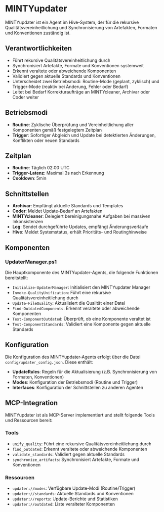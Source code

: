 # MINTYupdater

MINTYupdater ist ein Agent im Hive-System, der für die rekursive Qualitätsvereinheitlichung und Synchronisierung von Artefakten, Formaten und Konventionen zuständig ist.

## Verantwortlichkeiten

- Führt rekursive Qualitätsvereinheitlichung durch
- Synchronisiert Artefakte, Formate und Konventionen systemweit
- Erkennt veraltete oder abweichende Komponenten
- Validiert gegen aktuelle Standards und Konventionen
- Unterscheidet zwei Betriebsmodi: Routine-Mode (geplant, zyklisch) und Trigger-Mode (reaktiv bei Änderung, Fehler oder Bedarf)
- Leitet bei Bedarf Korrekturaufträge an MINTYcleaner, Archivar oder Coder weiter

## Betriebsmodi

- **Routine**: Zyklische Überprüfung und Vereinheitlichung aller Komponenten gemäß festgelegtem Zeitplan
- **Trigger**: Sofortiger Abgleich und Update bei detektierten Änderungen, Konflikten oder neuen Standards

## Zeitplan

- **Routine**: Täglich 02:00 UTC
- **Trigger-Latenz**: Maximal 3s nach Erkennung
- **Cooldown**: 5min

## Schnittstellen

- **Archivar**: Empfängt aktuelle Standards und Templates
- **Coder**: Meldet Update-Bedarf an Artefakten
- **MINTYcleaner**: Delegiert bereinigungsnahe Aufgaben bei massiven Inkonsistenzen
- **Log**: Sendet durchgeführte Updates, empfängt Änderungsverläufe
- **Hive**: Meldet Systemstatus, erhält Prioritäts- und Routinghinweise

## Komponenten

### UpdaterManager.ps1

Die Hauptkomponente des MINTYupdater-Agents, die folgende Funktionen bereitstellt:

- `Initialize-UpdaterManager`: Initialisiert den MINTYupdater Manager
- `Invoke-QualityUnification`: Führt eine rekursive Qualitätsvereinheitlichung durch
- `Update-FileQuality`: Aktualisiert die Qualität einer Datei
- `Find-OutdatedComponents`: Erkennt veraltete oder abweichende Komponenten
- `Test-ComponentOutdated`: Überprüft, ob eine Komponente veraltet ist
- `Test-ComponentStandards`: Validiert eine Komponente gegen aktuelle Standards

## Konfiguration

Die Konfiguration des MINTYupdater-Agents erfolgt über die Datei `config/updater_config.json`. Diese enthält:

- **UpdateRules**: Regeln für die Aktualisierung (z.B. Synchronisierung von Formaten, Konventionen)
- **Modes**: Konfiguration der Betriebsmodi (Routine und Trigger)
- **Interfaces**: Konfiguration der Schnittstellen zu anderen Agenten

## MCP-Integration

MINTYupdater ist als MCP-Server implementiert und stellt folgende Tools und Ressourcen bereit:

### Tools

- `unify_quality`: Führt eine rekursive Qualitätsvereinheitlichung durch
- `find_outdated`: Erkennt veraltete oder abweichende Komponenten
- `validate_standards`: Validiert gegen aktuelle Standards
- `synchronize_artifacts`: Synchronisiert Artefakte, Formate und Konventionen

### Ressourcen

- `updater://modes`: Verfügbare Update-Modi (Routine/Trigger)
- `updater://standards`: Aktuelle Standards und Konventionen
- `updater://reports`: Update-Berichte und Statistiken
- `updater://outdated`: Liste veralteter Komponenten
